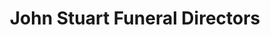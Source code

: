 ---
title: "John Stuart Funeral Directors"
url: /devizes/john-stuart-funeral-directors/
shop: Bestattungen
---